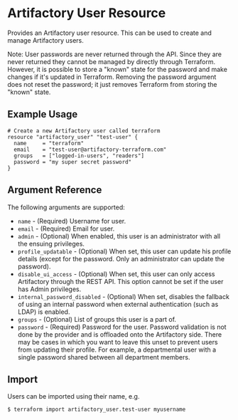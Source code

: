 # Artifactory User Resource

Provides an Artifactory user resource. This can be used to create and manage Artifactory users.

Note: User passwords are never returned through the API. Since they are never returned they cannot be managed by 
directly through Terraform. However, it is possible to store a "known" state for the password and make changes if it's
updated in Terraform. Removing the password argument does not reset the password; it just removes Terraform from storing the "known"
state.

## Example Usage

```hcl
# Create a new Artifactory user called terraform
resource "artifactory_user" "test-user" {
  name     = "terraform"
  email    = "test-user@artifactory-terraform.com"
  groups   = ["logged-in-users", "readers"]
  password = "my super secret password"
}
```

## Argument Reference

The following arguments are supported:

* `name` - (Required) Username for user.
* `email` - (Required) Email for user.
* `admin` - (Optional) When enabled, this user is an administrator with all the ensuing privileges.
* `profile_updatable` - (Optional) When set, this user can update his profile details (except for the password. Only an administrator can update the password).
* `disable_ui_access` - (Optional) When set, this user can only access Artifactory through the REST API. This option cannot be set if the user has Admin privileges.
* `internal_password_disabled` - (Optional) When set, disables the fallback of using an internal password when external authentication (such as LDAP) is enabled.
* `groups` - (Optional) List of groups this user is a part of.
* `password` - (Required) Password for the user. Password validation is not done by the provider and is offloaded onto the Artifactory side. There may be cases in which you want to leave this unset to prevent users from updating their profile. For example, a departmental user with a single password shared between all department members.

## Import

Users can be imported using their name, e.g.

```
$ terraform import artifactory_user.test-user myusername
```
